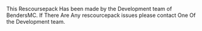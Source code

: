 This Rescoursepack Has been made by the Development team of BendersMC.
If There Are Any rescourcepack issues please contact One Of the Development team.

